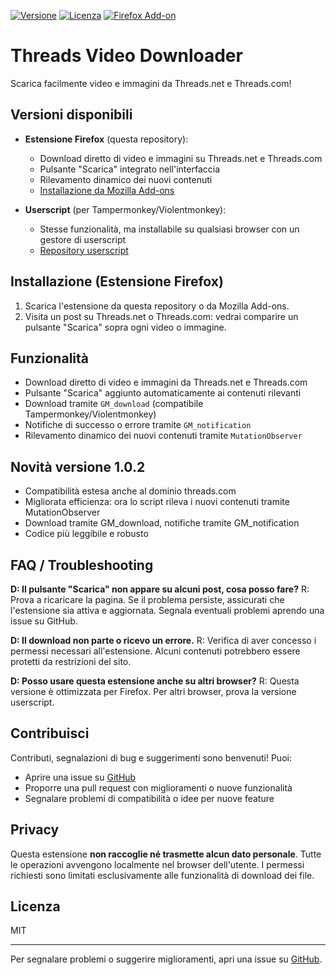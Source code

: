 [![Versione](https://img.shields.io/github/v/release/ManoloZocco/Threads-Video-Downloader?label=versione)](https://github.com/ManoloZocco/Threads-Video-Downloader/releases)
[![Licenza](https://img.shields.io/github/license/ManoloZocco/Threads-Video-Downloader)](LICENSE)
[![Firefox Add-on](https://img.shields.io/amo/v/threads-video-downloader?label=Mozilla%20Add-ons)](https://addons.mozilla.org/it/firefox/addon/threads-video-downloader/)

# Threads Video Downloader

Scarica facilmente video e immagini da Threads.net e Threads.com!

## Versioni disponibili

- **Estensione Firefox** (questa repository):
  - Download diretto di video e immagini su Threads.net e Threads.com
  - Pulsante "Scarica" integrato nell'interfaccia
  - Rilevamento dinamico dei nuovi contenuti
  - [Installazione da Mozilla Add-ons](https://addons.mozilla.org/it/firefox/addon/threads-video-downloader/)

- **Userscript** (per Tampermonkey/Violentmonkey):
  - Stesse funzionalità, ma installabile su qualsiasi browser con un gestore di userscript
  - [Repository userscript](https://github.com/ManoloZocco/Threads-video-downloader-userscript)

## Installazione (Estensione Firefox)
1. Scarica l'estensione da questa repository o da Mozilla Add-ons.
2. Visita un post su Threads.net o Threads.com: vedrai comparire un pulsante "Scarica" sopra ogni video o immagine.

## Funzionalità
- Download diretto di video e immagini da Threads.net e Threads.com
- Pulsante "Scarica" aggiunto automaticamente ai contenuti rilevanti
- Download tramite `GM_download` (compatibile Tampermonkey/Violentmonkey)
- Notifiche di successo o errore tramite `GM_notification`
- Rilevamento dinamico dei nuovi contenuti tramite `MutationObserver`

## Novità versione 1.0.2
- Compatibilità estesa anche al dominio threads.com
- Migliorata efficienza: ora lo script rileva i nuovi contenuti tramite MutationObserver
- Download tramite GM_download, notifiche tramite GM_notification
- Codice più leggibile e robusto

## FAQ / Troubleshooting

**D: Il pulsante "Scarica" non appare su alcuni post, cosa posso fare?**
R: Prova a ricaricare la pagina. Se il problema persiste, assicurati che l'estensione sia attiva e aggiornata. Segnala eventuali problemi aprendo una issue su GitHub.

**D: Il download non parte o ricevo un errore.**
R: Verifica di aver concesso i permessi necessari all'estensione. Alcuni contenuti potrebbero essere protetti da restrizioni del sito.

**D: Posso usare questa estensione anche su altri browser?**
R: Questa versione è ottimizzata per Firefox. Per altri browser, prova la versione userscript.

## Contribuisci

Contributi, segnalazioni di bug e suggerimenti sono benvenuti! Puoi:
- Aprire una issue su [GitHub](https://github.com/ManoloZocco/Threads-Video-Downloader/issues)
- Proporre una pull request con miglioramenti o nuove funzionalità
- Segnalare problemi di compatibilità o idee per nuove feature

## Privacy

Questa estensione **non raccoglie né trasmette alcun dato personale**. Tutte le operazioni avvengono localmente nel browser dell'utente. I permessi richiesti sono limitati esclusivamente alle funzionalità di download dei file.

## Licenza
MIT

---

Per segnalare problemi o suggerire miglioramenti, apri una issue su [GitHub](https://github.com/ManoloZocco/Threads-Video-Downloader/issues). 